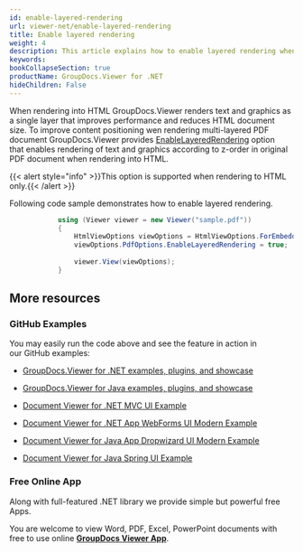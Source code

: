 ```yaml
---
id: enable-layered-rendering
url: viewer-net/enable-layered-rendering
title: Enable layered rendering
weight: 4
description: This article explains how to enable layered rendering when viewing PDF Documents with GroupDocs.Viewer within your .NET applications.
keywords: 
bookCollapseSection: true
productName: GroupDocs.Viewer for .NET
hideChildren: False
---
```

When rendering into HTML GroupDocs.Viewer renders text and graphics as a single layer that improves performance and reduces HTML document size. To improve content positioning wen rendering multi-layered PDF document GroupDocs.Viewer provides [EnableLayeredRendering](https://apireference.groupdocs.com/net/viewer/groupdocs.viewer.options/pdfoptions/properties/enablelayeredrendering) option that enables rendering of text and graphics according to z-order in original PDF document when rendering into HTML.

{{< alert style="info" >}}This option is supported when rendering to HTML only.{{< /alert >}}

Following code sample demonstrates how to enable layered rendering.

```csharp
            using (Viewer viewer = new Viewer("sample.pdf"))
            {
                HtmlViewOptions viewOptions = HtmlViewOptions.ForEmbeddedResources();
                viewOptions.PdfOptions.EnableLayeredRendering = true;
                
                viewer.View(viewOptions);
            }
```

## More resources

### GitHub Examples

You may easily run the code above and see the feature in action in our GitHub examples:

*   [GroupDocs.Viewer for .NET examples, plugins, and showcase](https://github.com/groupdocs-viewer/GroupDocs.Viewer-for-.NET)
    
*   [GroupDocs.Viewer for Java examples, plugins, and showcase](https://github.com/groupdocs-viewer/GroupDocs.Viewer-for-Java)
    
*   [Document Viewer for .NET MVC UI Example](https://github.com/groupdocs-viewer/GroupDocs.Viewer-for-.NET-MVC) 
    
*   [Document Viewer for .NET App WebForms UI Modern Example](https://github.com/groupdocs-viewer/GroupDocs.Viewer-for-.NET-WebForms)
    
*   [Document Viewer for Java App Dropwizard UI Modern Example](https://github.com/groupdocs-viewer/GroupDocs.Viewer-for-Java-Dropwizard)
    
*   [Document Viewer for Java Spring UI Example](https://github.com/groupdocs-viewer/GroupDocs.Viewer-for-Java-Spring)
    

### Free Online App

Along with full-featured .NET library we provide simple but powerful free Apps.

You are welcome to view Word, PDF, Excel, PowerPoint documents with free to use online **[GroupDocs Viewer App](https://products.groupdocs.app/viewer)**.
